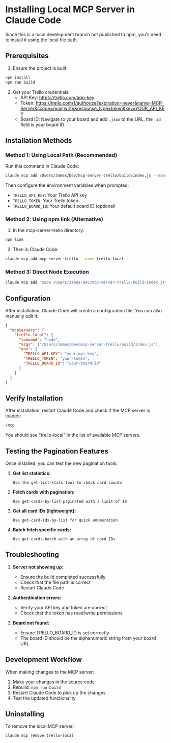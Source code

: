 # Installing Local MCP Server in Claude Code

Since this is a local development branch not published to npm, you'll need to install it using the local file path.

## Prerequisites

1. Ensure the project is built:
```bash
npm install
npm run build
```

2. Get your Trello credentials:
   - API Key: https://trello.com/app-key
   - Token: https://trello.com/1/authorize?expiration=never&name=MCP-Server&scope=read,write&response_type=token&key=YOUR_API_KEY
   - Board ID: Navigate to your board and add `.json` to the URL, the `:id` field is your board ID

## Installation Methods

### Method 1: Using Local Path (Recommended)

Run this command in Claude Code:

```bash
claude mcp add /Users/James/Dev/mcp-server-trello/build/index.js --name trello-local
```

Then configure the environment variables when prompted:
- `TRELLO_API_KEY`: Your Trello API key
- `TRELLO_TOKEN`: Your Trello token
- `TRELLO_BOARD_ID`: Your default board ID (optional)

### Method 2: Using npm link (Alternative)

1. In the mcp-server-trello directory:
```bash
npm link
```

2. Then in Claude Code:
```bash
claude mcp add mcp-server-trello --name trello-local
```

### Method 3: Direct Node Execution

```bash
claude mcp add "node /Users/James/Dev/mcp-server-trello/build/index.js" --name trello-local
```

## Configuration

After installation, Claude Code will create a configuration file. You can also manually edit it:

```json
{
  "mcpServers": {
    "trello-local": {
      "command": "node",
      "args": ["/Users/James/Dev/mcp-server-trello/build/index.js"],
      "env": {
        "TRELLO_API_KEY": "your-api-key",
        "TRELLO_TOKEN": "your-token",
        "TRELLO_BOARD_ID": "your-board-id"
      }
    }
  }
}
```

## Verify Installation

After installation, restart Claude Code and check if the MCP server is loaded:

```bash
/mcp
```

You should see "trello-local" in the list of available MCP servers.

## Testing the Pagination Features

Once installed, you can test the new pagination tools:

1. **Get list statistics:**
   ```
   Use the get-list-stats tool to check card counts
   ```

2. **Fetch cards with pagination:**
   ```
   Use get-cards-by-list-paginated with a limit of 10
   ```

3. **Get all card IDs (lightweight):**
   ```
   Use get-card-ids-by-list for quick enumeration
   ```

4. **Batch fetch specific cards:**
   ```
   Use get-cards-batch with an array of card IDs
   ```

## Troubleshooting

1. **Server not showing up:** 
   - Ensure the build completed successfully
   - Check that the file path is correct
   - Restart Claude Code

2. **Authentication errors:**
   - Verify your API key and token are correct
   - Check that the token has read/write permissions

3. **Board not found:**
   - Ensure TRELLO_BOARD_ID is set correctly
   - The board ID should be the alphanumeric string from your board URL

## Development Workflow

When making changes to the MCP server:

1. Make your changes in the source code
2. Rebuild: `npm run build`
3. Restart Claude Code to pick up the changes
4. Test the updated functionality

## Uninstalling

To remove the local MCP server:

```bash
claude mcp remove trello-local
```